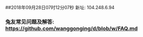 ##2018年09月28日07时12分07秒 新址: 104.248.6.94
### 兔友常见问题及解答: https://github.com/wanggonging/d/blob/w/FAQ.md
